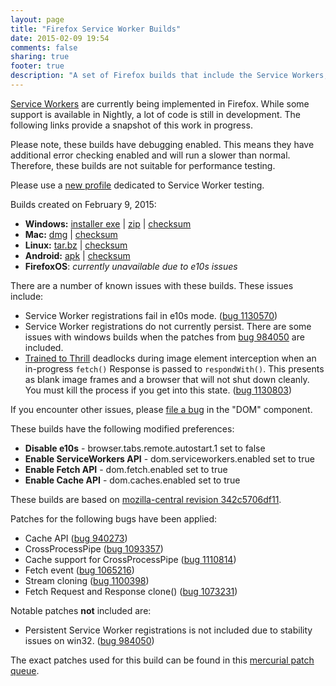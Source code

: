```yaml
---
layout: page
title: "Firefox Service Worker Builds"
date: 2015-02-09 19:54
comments: false
sharing: true
footer: true
description: "A set of Firefox builds that include the Service Workers, Fetch, and Cache APIs."
---
```


[Service Workers][] are currently being implemented in Firefox.  While some support
is available in Nightly, a lot of code is still in development.  The following
links provide a snapshot of this work in progress.

Please note, these builds have debugging enabled.  This means they have
additional error checking enabled and will run a slower than normal.  Therefore,
these builds are not suitable for performance testing.

Please use a [new profile][] dedicated to Service Worker testing.

Builds created on February 9, 2015:

* **Windows:** [installer exe][win-exe] | [zip][win-zip] | [checksum][win-sum]
* **Mac:** [dmg][mac-dmg] | [checksum][mac-sum]
* **Linux:** [tar.bz][linux-tar.bz] | [checksum][linux-sum]
* **Android:** [apk][android-apk] | [checksum][android-sum]
* **FirefoxOS**: *currently unavailable due to e10s issues*

There are a number of known issues with these builds.  These issues include:

* Service Worker registrations fail in e10s mode. ([bug 1130570][])
* Service Worker registrations do not currently persist.  There are some
  issues with windows builds when the patches from [bug 984050][] are included.
* [Trained to Thrill][] deadlocks during image element interception when an
  in-progress `fetch()` Response is passed to `respondWith()`. This presents
  as blank image frames and a browser that will not shut down cleanly.  You
  must kill the process if you get into this state. ([bug 1130803][])

If you encounter other issues, please [file a bug][] in the "DOM" component.

These builds have the following modified preferences:

* **Disable e10s** - browser.tabs.remote.autostart.1 set to false
* **Enable ServiceWorkers API** - dom.serviceworkers.enabled set to true
* **Enable Fetch API** - dom.fetch.enabled set to true
* **Enable Cache API** - dom.caches.enabled set to true

These builds are based on [mozilla-central revision 342c5706df11][].

Patches for the following bugs have been applied:

* Cache API ([bug 940273][])
* CrossProcessPipe ([bug 1093357][])
* Cache support for CrossProcessPipe ([bug 1110814][])
* Fetch event ([bug 1065216][])
* Stream cloning ([bug 1100398][])
* Fetch Request and Response clone() ([bug 1073231][])

Notable patches **not** included are:

* Persistent Service Worker registrations is not included due to stability
  issues on win32. ([bug 984050][])

The exact patches used for this build can be found in this [mercurial patch queue][].

[Service Workers]: https://slightlyoff.github.io/ServiceWorker/spec/service_worker/index.html
[new profile]: https://support.mozilla.org/en-US/kb/profile-manager-create-and-remove-firefox-profiles
[win-exe]: https://people.mozilla.org/~bkelly/sw-builds/20150209/debug/firefox-38.0a1.en-US.win32.installer.exe
[win-zip]: https://people.mozilla.org/~bkelly/sw-builds/20150209/debug/firefox-38.0a1.en-US.win32.zip
[win-sum]: https://people.mozilla.org/~bkelly/sw-builds/20150209/debug/firefox-38.0a1.en-US.win32.checksums
[mac-dmg]: https://people.mozilla.org/~bkelly/sw-builds/20150209/debug/firefox-38.0a1.en-US.mac64.dmg
[mac-sum]: https://people.mozilla.org/~bkelly/sw-builds/20150209/debug/firefox-38.0a1.en-US.mac64.checksums
[linux-tar.bz]: https://people.mozilla.org/~bkelly/sw-builds/20150209/debug/firefox-38.0a1.en-US.linux-x86_64.tar.bz2
[linux-sum]: https://people.mozilla.org/~bkelly/sw-builds/20150209/debug/firefox-38.0a1.en-US.linux-x86_64.checksums
[android-apk]: https://people.mozilla.org/~bkelly/sw-builds/20150209/debug/fennec-38.0a1.en-US.android-arm.apk
[android-sum]: https://people.mozilla.org/~bkelly/sw-builds/20150209/debug/fennec-38.0a1.en-US.android-arm.checksums
[mozilla-central revision 342c5706df11]: http://hg.mozilla.org/mozilla-central/file/342c5706df11
[bug 1130570]: https://bugzilla.mozilla.org/show_bug.cgi?id=1130570
[bug 940273]: https://bugzilla.mozilla.org/show_bug.cgi?id=940273
[Trained to Thrill]: https://github.com/jakearchibald/trained-to-thrill
[bug 1130803]: https://bugzilla.mozilla.org/show_bug.cgi?id=1130803
[file a bug]: https://bugzilla.mozilla.org/enter_bug.cgi?format=guided#h=dupes|Core|
[bug 1093357]: https://bugzilla.mozilla.org/show_bug.cgi?id=1093357
[bug 1110814]: https://bugzilla.mozilla.org/show_bug.cgi?id=1110814
[bug 1065216]: https://bugzilla.mozilla.org/show_bug.cgi?id=1065216
[bug 1100398]: https://bugzilla.mozilla.org/show_bug.cgi?id=1100398
[bug 1073231]: https://bugzilla.mozilla.org/show_bug.cgi?id=1073231
[bug 984050]: https://bugzilla.mozilla.org/show_bug.cgi?id=984050
[mercurial patch queue]: https://github.com/wanderview/gecko-patches/tree/4b9711fbf0626c3721455df9ba0b893d0aad90ad

